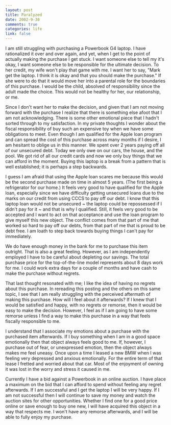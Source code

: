 ```yaml
--- 
layout: post
title: Paralyzed
date: 2002-9-30
comments: true
categories: life
link: false
---
```

I am still struggling with purchasing a Powerbook G4 laptop. I have rationalized it over and over again, and yet, when I get to the point of actually making the purchase I get stuck. I want someone else to tell my it's okay, I want someone else to be responsible for the ultimate decision. To her credit, my wife won't play that game with me. I want her to say, "Mark get the laptop. I think it is okay and that you should make the purchase." If she were to do that it would move her into a parental role for the boundaries of this purchase. I would be the child, absolved of responsibility since the adult made the choice. This would not be healthy for her, our relationship, or me.

Since I don't want her to make the decision, and given that I am not moving forward with the purchase I realize that there is something else afoot that I am not acknowledging. There is some other emotional piece that I hadn't sorted through to my satisfaction. In my private thoughts I wonder about the fiscal responsibility of buy such an expensive toy when we have some obligations to meet. Even though I am qualified for the Apple loan program and can spread the cost of this purchase across many months if I desire, I am hesitant to oblige us in this manner. We spent over 2 years paying off all of our unsecured debt. Today we only owe on our cars, the house, and the pool. We got rid of all our credit cards and now we only buy things that we can afford in the moment. Buying this laptop is a break from a pattern that is well established; it is perhaps a step backwards.

I guess I am afraid that using the Apple loan scares me because this would be the second purchase made on time in almost 5 years. (The first being a refrigerator for our home.) It feels very good to have qualified for the Apple loan, especially since we have difficulty getting unsecured loans due to the marks on our credit from using CCCS to pay off our debt. I know that this laptop loan would not be unsecured ~ the laptop could be repossessed if I didn't pay for it ~ and that is why I qualified. Still, it feels very good to be accepted and I want to act on that acceptance and use the loan program to give myself this new object. The conflict comes from that part of me that worked so hard to pay off our debts, from that part of me that is proud to be debt free. I am loath to step back towards buying things I can't pay for immediately.

We do have enough money in the bank for me to purchase this item outright. That is also a great feeling. However, as I am independently employed I have to be careful about depleting our savings. The total purchase price for the top-of-the-line model represents about 8 days work for me. I could work extra days for a couple of months and have cash to make the purchase without regrets.

That last thought resonated with me; I like the idea of having no regrets about this purchase. In rereading this posting and the others on this same topic, I see that I am really struggling with the perceived aftermath of making this purchase. How will I feel about it afterwards? If I knew that I would be satisfied and happy, with no regrets or remorse, then it would be easy to make the decision. However, I feel as if I am going to have some remorse unless I find a way to make this purchase in a way that feels fiscally responsible to me.

I understand that I associate my emotions about a purchase with the purchased item afterwards. If I buy something when I am in a good space emotionally then that object always feels good to me. If, however, I purchase out of fear, or unexpressed emotion, then the object always makes me feel uneasy. Once upon a time I leased a new BMW when I was feeling very depressed and anxious emotionally. For the entire term of that lease I fretted and worried about that car. Most of the enjoyment of owning it was lost in the worry and stress it caused in me.

Currently I have a bid against a Powerbook in an online auction. I have place a maximum on the bid that I can afford to spend without feeling any regret afterwards. If I am successful and I get the laptop I will be very happy. If I am not successful then I will continue to save my money and watch the auction sites for other opportunities. Whether I find one for a good price online or save enough to buy one new, I will have acquired this object in a way that respects me. I won't have any remorse afterwards, and I will be able to fully enjoy my purchase.
